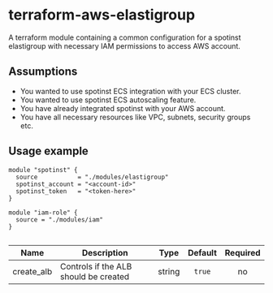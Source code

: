 # terraform-aws-elastigroup

A terraform module containing a common configuration for a spotinst elastigroup  with necessary IAM permissions to access AWS account.

## Assumptions

* You wanted to use spotinst ECS integration with your ECS cluster.
* You wanted to use spotinst ECS autoscaling feature.
* You have already integrated spotinst with your AWS account.
* You have all necessary resources like VPC, subnets, security groups etc. 

## Usage example

```hcl
module "spotinst" {
  source           = "./modules/elastigroup"
  spotinst_account = "<account-id>"
  spotinst_token   = "<token-here>"
}

module "iam-role" {
  source = "./modules/iam"
}
```

## 

| Name | Description | Type | Default | Required |
|------|-------------|:----:|:-----:|:-----:|
| create\_alb | Controls if the ALB should be created | string | `true` | no |